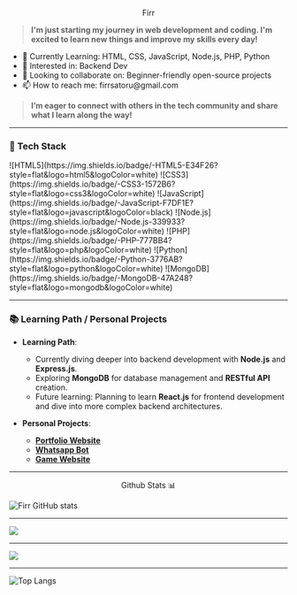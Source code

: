 <p align="center"> Firr </p>
<blockquote><strong>I'm just starting my journey in web development and coding. I'm excited to learn new things and improve my skills every day!</strong></blockquote>

<ul>
<li>🌱 Currently Learning: HTML, CSS, JavaScript, Node.js, PHP, Python</li>
<li>👀 Interested in: Backend Dev</li>
<li>🤝 Looking to collaborate on: Beginner-friendly open-source projects</li>
<li>📫 How to reach me: firrsatoru@gmail.com</li>
</ul>

<blockquote> <strong> I’m eager to connect with others in the tech community and share what I learn along the way!</strong> </blockquote>

___

### 🚀 Tech Stack
<p>
  ![HTML5](https://img.shields.io/badge/-HTML5-E34F26?style=flat&logo=html5&logoColor=white)
  ![CSS3](https://img.shields.io/badge/-CSS3-1572B6?style=flat&logo=css3&logoColor=white)
  ![JavaScript](https://img.shields.io/badge/-JavaScript-F7DF1E?style=flat&logo=javascript&logoColor=black)
  ![Node.js](https://img.shields.io/badge/-Node.js-339933?style=flat&logo=node.js&logoColor=white)
  ![PHP](https://img.shields.io/badge/-PHP-777BB4?style=flat&logo=php&logoColor=white)
  ![Python](https://img.shields.io/badge/-Python-3776AB?style=flat&logo=python&logoColor=white)
  ![MongoDB](https://img.shields.io/badge/-MongoDB-47A248?style=flat&logo=mongodb&logoColor=white)
</p>

___

### 📚 Learning Path / Personal Projects
- **Learning Path**:
  - Currently diving deeper into backend development with **Node.js** and **Express.js**.
  - Exploring **MongoDB** for database management and **RESTful API** creation.
  - Future learning: Planning to learn **React.js** for frontend development and dive into more complex backend architectures.

- **Personal Projects**:
  - **[Portfolio Website](https://ex.com)**
  - **[Whatsapp Bot](https://github.com/firrsatoru/)**
  - **[Game Website](https://github.com/firrsatoru/)**
  
___

<p align="center"> Github Stats 📊

![Firr GitHub stats](https://github-readme-stats.vercel.app/api?username=firrsatoru&show_icons=true&theme=tokyonight)

___

![](https://github-readme-streak-stats.herokuapp.com/?user=firrsatoru&theme=tokyonight&hide_border=true)<br/>
___
![](http://github-profile-summary-cards.vercel.app/api/cards/profile-details?username=firrsatoru&theme=tokyonight)
___

![Top Langs](https://github-readme-stats.vercel.app/api/top-langs/?username=firrsatoru&langs_count=8&theme=tokyonight)
</p>
